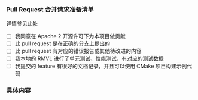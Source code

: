 ### Pull Request 合并请求准备清单

详情参见[此处](https://github.com/cv-rmvl/rmvl/wiki/How_to_contribute#3-making-a-good-pull-request)

- [ ] 我同意在 Apache 2 开源许可下为本项目做贡献
- [ ] 此 pull request 是在正确的分支上提出的
- [ ] 此 pull request 有对应的错误报告或其他待改进的内容
- [ ] 我本地的 RMVL 进行了单元测试、性能测试，有对应的测试数据
- [ ] 我提交的 feature 有很好的文档记录，并且可以使用 CMake 项目构建示例代码

### 具体内容
